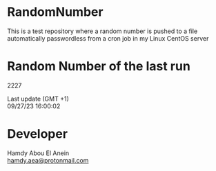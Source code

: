 # RandomNumber    
This is a test repository where a random number is pushed to a file automatically passwordless from a cron job in my Linux CentOS server    
# Random Number of the last run   
2227
      
Last update (GMT +1)    
09/27/23 16:00:02
# Developer    
Hamdy Abou El Anein   
hamdy.aea@protonmail.com
